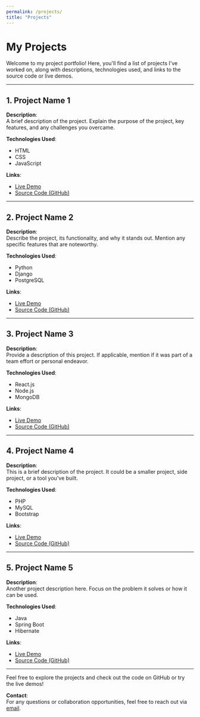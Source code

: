 ```yaml
---
permalink: /projects/
title: "Projects"
---
```

# My Projects

Welcome to my project portfolio! Here, you'll find a list of projects I've worked on, along with descriptions, technologies used, and links to the source code or live demos.

---

## 1. **Project Name 1**
**Description**:  
A brief description of the project. Explain the purpose of the project, key features, and any challenges you overcame.

**Technologies Used**:  
- HTML
- CSS
- JavaScript

**Links**:  
- [Live Demo](https://example.com/project1)  
- [Source Code (GitHub)](https://github.com/username/project1)

---

## 2. **Project Name 2**
**Description**:  
Describe the project, its functionality, and why it stands out. Mention any specific features that are noteworthy.

**Technologies Used**:  
- Python
- Django
- PostgreSQL

**Links**:  
- [Live Demo](https://example.com/project2)  
- [Source Code (GitHub)](https://github.com/username/project2)

---

## 3. **Project Name 3**
**Description**:  
Provide a description of this project. If applicable, mention if it was part of a team effort or personal endeavor.

**Technologies Used**:  
- React.js
- Node.js
- MongoDB

**Links**:  
- [Live Demo](https://example.com/project3)  
- [Source Code (GitHub)](https://github.com/username/project3)

---

## 4. **Project Name 4**
**Description**:  
This is a brief description of the project. It could be a smaller project, side project, or a tool you've built.

**Technologies Used**:  
- PHP
- MySQL
- Bootstrap

**Links**:  
- [Live Demo](https://example.com/project4)  
- [Source Code (GitHub)](https://github.com/username/project4)

---

## 5. **Project Name 5**
**Description**:  
Another project description here. Focus on the problem it solves or how it can be used.

**Technologies Used**:  
- Java
- Spring Boot
- Hibernate

**Links**:  
- [Live Demo](https://example.com/project5)  
- [Source Code (GitHub)](https://github.com/username/project5)

---

Feel free to explore the projects and check out the code on GitHub or try the live demos!

**Contact**:  
For any questions or collaboration opportunities, feel free to reach out via [email](mailto:your.email@example.com).


